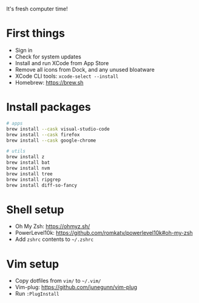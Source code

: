 It's fresh computer time!

# First things
- Sign in
- Check for system updates
- Install and run XCode from App Store
- Remove all icons from Dock, and any unused bloatware
- XCode CLI tools: `xcode-select --install`
- Homebrew: https://brew.sh

# Install packages
```sh
# apps
brew install --cask visual-studio-code
brew install --cask firefox
brew install --cask google-chrome

# utils
brew install z
brew install bat
brew install nvm
brew install tree
brew install ripgrep
brew install diff-so-fancy
```

# Shell setup
- Oh My Zsh: https://ohmyz.sh/
- PowerLevel10k: https://github.com/romkatv/powerlevel10k#oh-my-zsh
- Add `zshrc` contents to `~/.zshrc`

# Vim setup
- Copy dotfiles from `vim/` to `~/.vim/`
- Vim-plug: https://github.com/junegunn/vim-plug
- Run `:PlugInstall`
